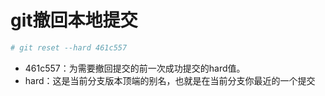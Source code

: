 # git撤回本地提交

```bash
# git reset --hard 461c557
```

- 461c557：为需要撤回提交的前一次成功提交的hard值。
- hard：这是当前分支版本顶端的别名，也就是在当前分支你最近的一个提交